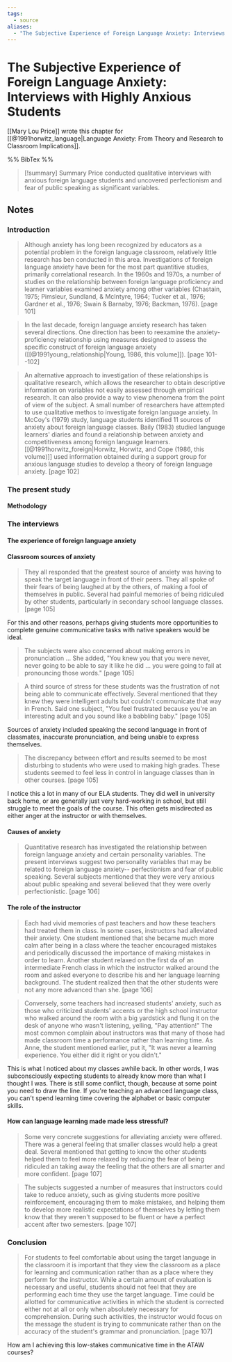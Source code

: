 ```yaml
---
tags:
  - source
aliases:
  - "The Subjective Experience of Foreign Language Anxiety: Interviews with Highly Anxious Students"
---
```

# The Subjective Experience of Foreign Language Anxiety: Interviews with Highly Anxious Students
[[Mary Lou Price]] wrote this chapter for [[@1991horwitz_language|Language Anxiety: From Theory and Research to Classroom Implications]].

%% BibTex %%

> [!summary] Summary
> Price conducted qualitative interviews with anxious foreign language students and uncovered perfectionism and fear of public speaking as significant variables.
## Notes
### Introduction
> Although anxiety has long been recognized by educators as a potential problem in the foreign language classroom, relatively little research has ben conducted in this area. Investigations of foreign language anxiety have been for the most part quantitive studies, primarily correlational research. In the 1960s and 1970s, a number of studies on the relationship between foreign language proficiency and learner variables examined anxiety among other variables (Chastain, 1975; Pimsleur, Sundland, & McIntyre, 1964; Tucker et al., 1976; Gardner et al., 1976; Swain & Barnaby, 1976; Backman, 1976). [page 101]

> In the last decade, foreign language anxiety research has taken several directions. One direction has been to reexamine the anxiety-proficiency relationship using measures designed to assess the specific construct of foreign language anxiety ([[@1991young_relationship|Young, 1986, this volume]]). [page 101--102]

> An alternative approach to investigation of these relationships is qualitative research, which allows the researcher to obtain descriptive information on variables not easily assessed through empirical research. It can also provide a way to view phenomena from the point of view of the subject. A small number of researchers have attempted to use qualitative methos to investigate foreign language anxiety. In McCoy's (1979) study, language students identified 11 sources of anxiety about foreign language classes. Baily (1983) studied language learners' diaries and found a relationship between anxiety and competitiveness among foreign language learners. [[@1991horwitz_foreign|Horwitz, Horwitz, and Cope (1986, this volume)]] used information obtained during a support group for anxious language studies to develop a theory of foreign language anxiety. [page 102]

### The present study
#### Methodology
### The interviews
#### The experience of foreign language anxiety
#### Classroom sources of anxiety
> They all responded that the greatest source of anxiety was having to speak the target language in front of their peers. They all spoke of their fears of being laughed at by the others, of making a fool of themselves in public. Several had painful memories of being ridiculed by other students, particularly in secondary school language classes. [page 105]

For this and other reasons, perhaps giving students more opportunities to complete genuine communicative tasks with native speakers would be ideal.

> The subjects were also concerned about making errors in pronunciation ... She added, "You knew you that you were never, never going to be able to say it like he did ... you were going to fail at pronouncing those words." [page 105]

> A third source of stress for these students was the frustration of not being able to communicate effectively. Several mentioned that they knew they were intelligent adults but couldn't communicate that way in French. Said one subject, "You feel frustrated because you're an interesting adult and you sound like a babbling baby." [page 105]

Sources of anxiety included speaking the second language in front of classmates, inaccurate pronunciation, and being unable to express themselves.

> The discrepancy between effort and results seemed to be most disturbing to students who were used to making high grades. These students seemed to feel less in control in language classes than in other courses. [page 105]

I notice this a lot in many of our ELA students. They did well in university back home, or are generally just very hard-working in school, but still struggle to meet the goals of the course. This often gets misdirected as either anger at the instructor or with themselves.

#### Causes of anxiety
> Quantitative research has investigated the relationship between foreign language anxiety and certain personality variables. The present interviews suggest two personality variables that may be related to foreign language anxiety-- perfectionism and fear of public speaking. Several subjects mentioned that they were very anxious about public speaking and several believed that they were overly perfectionistic. [page 106]

#### The role of the instructor
> Each had vivid memories of past teachers and how these teachers had treated them in class. In some cases, instructors had alleviated their anxiety. One student mentioned that she became much more calm after being in a class where the teacher encouraged mistakes and periodically discussed the importance of making mistakes in order to learn. Another student relaxed on the first da of an intermediate French class in which the instructor walked around the room and asked everyone to describe his and her language learning background. The student realized then that the other students were not any more advanced than she. [page 106]

> Conversely, some teachers had increased students' anxiety, such as those who criticized students' accents or the high school instructor who walked around the room with a big yardstick and flung it on the desk of anyone who wasn't listening, yelling, "Pay attention!" The most common complain about instructors was that many of those had made classroom time a performance rather than learning time. As Anne, the student mentioned earlier, put it, "It was never a learning experience. You either did it right or you didn't."

This is what I noticed about my classes awhile back. In other words, I was subconsciously expecting students to already know more than what I thought I was. There is still some conflict, though, because at some point you need to draw the line. If you're teaching an advanced language class, you can't spend learning time covering the alphabet or basic computer skills.

#### How can language learning made made less stressful?
> Some very concrete suggestions for alleviating anxiety were offered. There was a general feeling that smaller classes would help a great deal. Several mentioned that getting to know the other students helped them to feel more relaxed by reducing the fear of being ridiculed an taking away the feeling that the others are all smarter and more confident. [page 107]

> The subjects suggested a number of measures that instructors could take to reduce anxiety, such as giving students more positive reinforcement, encouraging them to make mistakes, and helping them to develop more realistic expectations of themselves by letting them know that they weren't supposed to be fluent or have a perfect accent after two semesters. [page 107]

### Conclusion
> For students to feel comfortable about using the target language in the classroom it is important that they view the classroom as a place for learning and communication rather than as a place where they perform for the instructor. While a certain amount of evaluation is necessary and useful, students should not feel that they are performing each time they use the target language. Time could be allotted for communicative activities in which the student is corrected either not at all or only when absolutely necessary for comprehension. During such activities, the instructor would focus on the message the student is trying to communicate rather than on the accuracy of the student's grammar and pronunciation. [page 107]

How am I achieving this low-stakes communicative time in the ATAW courses?

